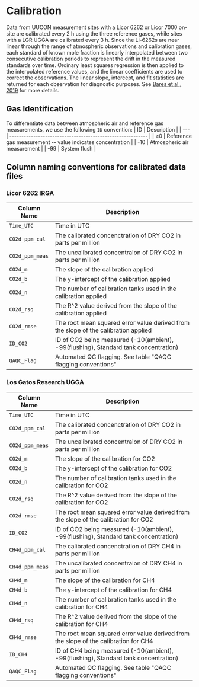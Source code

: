 # Calibration

Data from UUCON measurement sites with a Licor 6262 or Licor 7000 on-site are calibrated every 2 h using the three reference gases, while sites with a LGR UGGA are calibrated every 3 h. Since the Li-6262s are near linear through the range of atmospheric observations and calibration gases, each standard of known mole fraction is linearly interpolated between two consecutive calibration periods to represent the drift in the measured standards over time. Ordinary least squares regression is then applied to the interpolated reference values, and the linear coefficients are used to correct the observations. The linear slope, intercept, and fit statistics are returned for each observation for diagnostic purposes. See [Bares et al., 2019](https://doi.org/10.5194/essd-11-1291-2019) for more details.

## Gas Identification

To differentiate data between atmospheric air and reference gas measurements, we use the following `ID` convention:
| ID  | Description                                                |
| --- | ---------------------------------------------------------- |
| ≥0  | Reference gas measurement -- value indicates concentration |
| -10 | Atmospheric air measurement                                |
| -99 | System flush                                               |

## Column naming conventions for calibrated data files

### Licor 6262 IRGA

| Column Name     | Description                                                                         |
| --------------- | ----------------------------------------------------------------------------------- |
| `Time_UTC`      | Time in UTC                                                                         |
| `CO2d_ppm_cal`  | The calibrated concenctration of DRY CO2 in parts per million                       |
| `CO2d_ppm_meas` | The uncalibrated concentraion of DRY CO2 in parts per million                       |
| `CO2d_m`        | The slope of the calibration applied                                                |
| `CO2d_b`        | The y-intercept of the calibration applied                                          |
| `CO2d_n`        | The number of calibration tanks used in the calibration applied                     |
| `CO2d_rsq`      | The R^2 value derived from the slope of the calibration applied                     |
| `CO2d_rmse`     | The root mean squared error value derived from the slope of the calibration applied |
| `ID_CO2`        | ID of CO2 being measured (-10(ambient), -99(flushing), Standard tank concentration) |
| `QAQC_Flag`     | Automated QC flagging. See table "QAQC flagging conventions"                        |

### Los Gatos Research UGGA

| Column Name     | Description                                                                         |
| --------------- | ----------------------------------------------------------------------------------- |
| `Time_UTC`      | Time in UTC                                                                         |
| `CO2d_ppm_cal`  | The calibrated concenctration of DRY CO2 in parts per million                       |
| `CO2d_ppm_meas` | The uncalibrated concentraion of DRY CO2 in parts per million                       |
| `CO2d_m`        | The slope of the calibration for CO2                                                |
| `CO2d_b`        | The y-intercept of the calibration for CO2                                          |
| `CO2d_n`        | The number of calibration tanks used in the calibration for CO2                     |
| `CO2d_rsq`      | The R^2 value derived from the slope of the calibration for CO2                     |
| `CO2d_rmse`     | The root mean squared error value derived from the slope of the calibration for CO2 |
| `ID_CO2`        | ID of CO2 being measured (-10(ambient), -99(flushing), Standard tank concentration) |
| `CH4d_ppm_cal`  | The calibrated concenctration of DRY CH4 in parts per million                       |
| `CH4d_ppm_meas` | The uncalibrated concentraion of DRY CH4 in parts per million                       |
| `CH4d_m`        | The slope of the calibration for CH4                                                |
| `CH4d_b`        | The y-intercept of the calibration for CH4                                          |
| `CH4d_n`        | The number of calibration tanks used in the calibration for CH4                     |
| `CH4d_rsq`      | The R^2 value derived from the slope of the calibration for CH4                     |
| `CH4d_rmse`     | The root mean squared error value derived from the slope of the calibration for CH4 |
| `ID_CH4`        | ID of CH4 being measured (-10(ambient), -99(flushing), Standard tank concentration) |
| `QAQC_Flag`     | Automated QC flagging. See table "QAQC flagging conventions"                        |